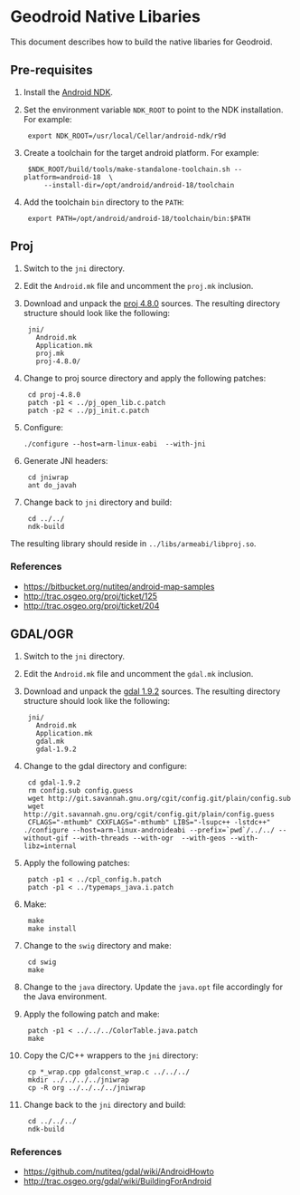 # Geodroid Native Libaries

This document describes how to build the native libaries for Geodroid.

## Pre-requisites

1. Install the [Android NDK](https://developer.android.com/tools/sdk/ndk/index.html).

1. Set the environment variable `NDK_ROOT` to point to the NDK installation. For example:

        export NDK_ROOT=/usr/local/Cellar/android-ndk/r9d

1. Create a toolchain for the target android platform. For example:

        $NDK_ROOT/build/tools/make-standalone-toolchain.sh --platform=android-18  \
            --install-dir=/opt/android/android-18/toolchain

1. Add the toolchain `bin` directory to the `PATH`:

        export PATH=/opt/android/android-18/toolchain/bin:$PATH

## Proj

1. Switch to the `jni` directory.

1. Edit the ``Android.mk`` file and uncomment the `proj.mk` inclusion.

1. Download and unpack the [proj 4.8.0](http://download.osgeo.org/proj/proj-4.8.0.tar.gz) sources.
   The resulting directory structure should look like the following:

        jni/
          Android.mk
          Application.mk
          proj.mk
          proj-4.8.0/

1. Change to proj source directory and apply the following patches:

        cd proj-4.8.0
        patch -p1 < ../pj_open_lib.c.patch
        patch -p2 < ../pj_init.c.patch

 1. Configure:

        ./configure --host=arm-linux-eabi  --with-jni

1. Generate JNI headers:

        cd jniwrap
        ant do_javah

1. Change back to `jni` directory and build:

        cd ../../
        ndk-build

The resulting library should reside in `../libs/armeabi/libproj.so`. 

### References

* https://bitbucket.org/nutiteq/android-map-samples
* http://trac.osgeo.org/proj/ticket/125
* http://trac.osgeo.org/proj/ticket/204

## GDAL/OGR

1. Switch to the `jni` directory.

1. Edit the `Android.mk` file and uncomment the `gdal.mk` inclusion.

1. Download and unpack the [gdal 1.9.2](http://download.osgeo.org/gdal/gdal-1.9.2.tar.gz) sources.
   The resulting directory structure should look like the following:

        jni/
          Android.mk
          Application.mk
          gdal.mk
          gdal-1.9.2

1. Change to the gdal directory and configure:

        cd gdal-1.9.2
        rm config.sub config.guess
        wget http://git.savannah.gnu.org/cgit/config.git/plain/config.sub
        wget http://git.savannah.gnu.org/cgit/config.git/plain/config.guess
        CFLAGS="-mthumb" CXXFLAGS="-mthumb" LIBS="-lsupc++ -lstdc++"  ./configure --host=arm-linux-androideabi --prefix=`pwd`/../../ --without-gif --with-threads --with-ogr  --with-geos --with-libz=internal

1. Apply the following patches:

        patch -p1 < ../cpl_config.h.patch
        patch -p1 < ../typemaps_java.i.patch

1. Make:

        make
        make install

1. Change to the `swig` directory and make:

        cd swig
        make

1. Change to the `java` directory. Update the `java.opt` file accordingly for the Java environment.

1. Apply the following patch and make:

        patch -p1 < ../../../ColorTable.java.patch
        make

1. Copy the C/C++ wrappers to the `jni` directory:

        cp *_wrap.cpp gdalconst_wrap.c ../../../
        mkdir ../../../../jniwrap
        cp -R org ../../../../jniwrap

1. Change back to the `jni` directory and build:

        cd ../../../
        ndk-build


### References

* https://github.com/nutiteq/gdal/wiki/AndroidHowto
* http://trac.osgeo.org/gdal/wiki/BuildingForAndroid








